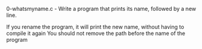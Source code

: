 0-whatsmyname.c - Write a program that prints its name, followed by a new line.

If you rename the program, it will print the new name, without having to compile it again
You should not remove the path before the name of the program
